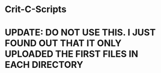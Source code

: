 # Crit-C-Scripts

# UPDATE: DO NOT USE THIS. I JUST FOUND OUT THAT IT ONLY UPLOADED THE FIRST FILES IN EACH DIRECTORY
